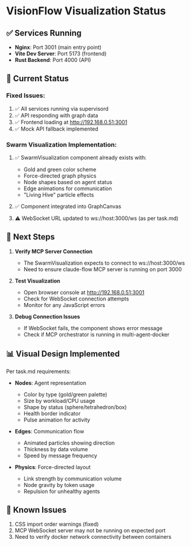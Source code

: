 # VisionFlow Visualization Status

## ✅ Services Running
- **Nginx**: Port 3001 (main entry point)
- **Vite Dev Server**: Port 5173 (frontend)
- **Rust Backend**: Port 4000 (API)

## 🎯 Current Status

### Fixed Issues:
1. ✅ All services running via supervisord
2. ✅ API responding with graph data
3. ✅ Frontend loading at http://192.168.0.51:3001
4. ✅ Mock API fallback implemented

### Swarm Visualization Implementation:
1. ✅ SwarmVisualization component already exists with:
   - Gold and green color scheme
   - Force-directed graph physics
   - Node shapes based on agent status
   - Edge animations for communication
   - "Living Hive" particle effects

2. ✅ Component integrated into GraphCanvas

3. ⚠️ WebSocket URL updated to ws://host:3000/ws (as per task.md)

## 🔄 Next Steps

1. **Verify MCP Server Connection**
   - The SwarmVisualization expects to connect to ws://host:3000/ws
   - Need to ensure claude-flow MCP server is running on port 3000

2. **Test Visualization**
   - Open browser console at http://192.168.0.51:3001
   - Check for WebSocket connection attempts
   - Monitor for any JavaScript errors

3. **Debug Connection Issues**
   - If WebSocket fails, the component shows error message
   - Check if MCP orchestrator is running in multi-agent-docker

## 📊 Visual Design Implemented

Per task.md requirements:
- **Nodes**: Agent representation
  - Color by type (gold/green palette)
  - Size by workload/CPU usage
  - Shape by status (sphere/tetrahedron/box)
  - Health border indicator
  - Pulse animation for activity

- **Edges**: Communication flow
  - Animated particles showing direction
  - Thickness by data volume
  - Speed by message frequency

- **Physics**: Force-directed layout
  - Link strength by communication volume
  - Node gravity by token usage
  - Repulsion for unhealthy agents

## 🐛 Known Issues

1. CSS import order warnings (fixed)
2. MCP WebSocket server may not be running on expected port
3. Need to verify docker network connectivity between containers